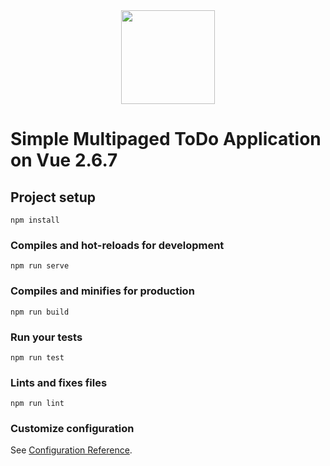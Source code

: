 <div align="center"> 
  <a href="https://github.com/StanislawVictorovich/ngToDo-App">
    <img width="150" height="150" src="https://sdtimes.com/wp-content/uploads/2014/09/todo-manager-icon.png">
  </a>
</div>

# Simple Multipaged ToDo Application on Vue 2.6.7

## Project setup
```
npm install
```

### Compiles and hot-reloads for development
```
npm run serve
```

### Compiles and minifies for production
```
npm run build
```

### Run your tests
```
npm run test
```

### Lints and fixes files
```
npm run lint
```

### Customize configuration
See [Configuration Reference](https://cli.vuejs.org/config/).
